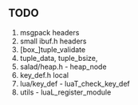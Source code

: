 ## TODO

1. msgpack headers
2. small ibuf.h headers
3. [box_]tuple_validate
4. tuple_data, tuple_bsize, 
5. salad/heap.h - heap_node
6. key_def.h local
7. lua/key_def - luaT_check_key_def
8. utils - luaL_register_module
